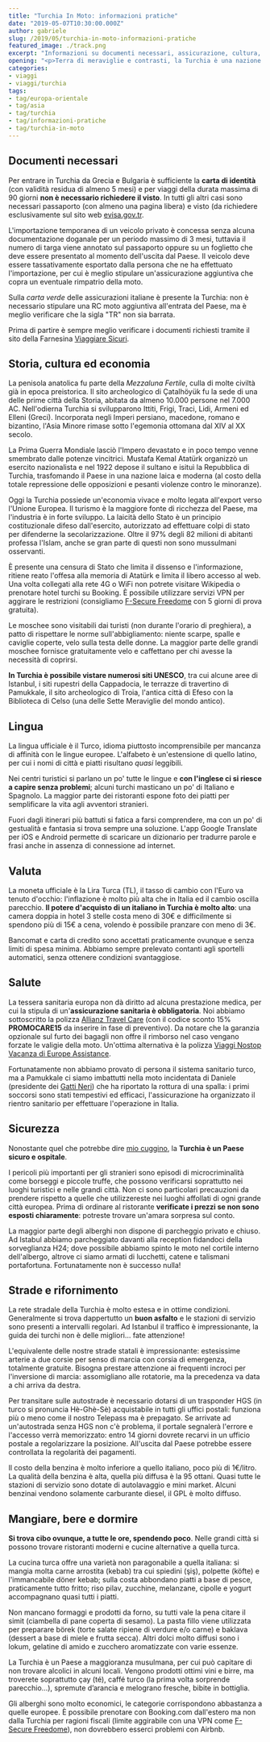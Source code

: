 ```yaml
---
title: "Turchia In Moto: informazioni pratiche"
date: "2019-05-07T10:30:00.000Z"
author: gabriele
slug: /2019/05/turchia-in-moto-informazioni-pratiche
featured_image: ./track.png
excerpt: "Informazioni su documenti necessari, assicurazione, cultura, economia, lingua, valuta, salute, strade, cibo e hotel per viaggiare in Turchia con la tua moto"
opening: "<p>Terra di meraviglie e contrasti, la Turchia è una nazione affascinante a cavallo tra Asia ed Europa. Viaggiare sulle sue arterie stradali permette di affacciarsi su una grande varietà di paesaggi e raggiungere luoghi imperdibili.</p><p>In questo articolo non ci dilungheremo sulle meraviglie dell'Asia Minore per concentrarci sulle informazioni necessarie ad organizzare il tuo viaggio in Turchia.</p>"
categories:
- viaggi
- viaggi/turchia
tags:
- tag/europa-orientale
- tag/asia
- tag/turchia
- tag/informazioni-pratiche
- tag/turchia-in-moto
---
```


## Documenti necessari

Per entrare in Turchia da Grecia e Bulgaria è sufficiente la **carta di identità** (con validità residua di almeno 5 mesi) e per viaggi della durata massima di 90 giorni **non è necessario richiedere il visto**. In tutti gli altri casi sono necessari passaporto (con almeno una pagina libera) e visto (da richiedere esclusivamente sul sito web [evisa.gov.tr](http://www.evisa.gov.tr/).

L'importazione temporanea di un veicolo privato è concessa senza alcuna documentazione doganale per un periodo massimo di 3 mesi, tuttavia il numero di targa viene annotato sul passaporto oppure su un foglietto che deve essere presentato al momento dell'uscita dal Paese. Il veicolo deve essere tassativamente esportato dalla persona che ne ha effettuato l'importazione, per cui è meglio stipulare un'assicurazione aggiuntiva che copra un eventuale rimpatrio della moto.

Sulla *carta verde* delle assicurazioni italiane è presente la Turchia: non è necessario stipulare una RC moto aggiuntiva all'entrata del Paese, ma è meglio verificare che la sigla "TR" non sia barrata.

Prima di partire è sempre meglio verificare i documenti richiesti tramite il sito della Farnesina [Viaggiare Sicuri](http://www.viaggiaresicuri.it/paesi/dettaglio/turchia.html).

## Storia, cultura ed economia

La penisola anatolica fu parte della *Mezzaluna Fertile*, culla di molte civiltà già in epoca preistorica. Il sito archeologico di Çatalhöyük fu la sede di una delle prime città della Storia, abitata da almeno 10.000 persone nel 7.000 AC. Nell'odierna Turchia si svilupparono Ittiti, Frigi, Traci, Lidi, Armeni ed Elleni (Greci). Incorporata negli Imperi persiano, macedone, romano e bizantino, l'Asia Minore rimase sotto l'egemonia ottomana dal XIV al XX secolo.

La Prima Guerra Mondiale lasciò l'Impero devastato e in poco tempo venne smembrato dalle potenze vincitrici. Mustafa Kemal Atatürk organizzò un esercito nazionalista e nel 1922 depose il sultano e isituì la Repubblica di Turchia, trasfomando il Paese in una nazione laica e moderna (al costo della totale repressione delle opposizioni e pesanti violenze contro le minoranze).

Oggi la Turchia possiede un'economia vivace e molto legata all'export verso l'Unione Europea. Il turismo è la maggiore fonte di ricchezza del Paese, ma l'industria è in forte sviluppo. La laicità dello Stato è un principio costituzionale difeso dall'esercito, autorizzato ad effettuare colpi di stato per difenderne la secolarizzazione. Oltre il 97% degli 82 milioni di abitanti professa l'Islam, anche se gran parte di questi non sono mussulmani osservanti.

È presente una censura di Stato che limita il dissenso e l'informazione, ritiene reato l'offesa alla memoria di Atatürk e limita il libero accesso al web. Una volta collegati alla rete 4G o WiFi non potrete visitare Wikipedia o prenotare hotel turchi su Booking. È possibile utilizzare servizi VPN per aggirare le restrizioni (consigliamo [F-Secure Freedome](https://www.f-secure.com/en/home/products/freedome) con 5 giorni di prova gratuita).

Le moschee sono visitabili dai turisti (non durante l'orario di preghiera), a patto di rispettare le norme sull'abbigliamento: niente scarpe, spalle e caviglie coperte, velo sulla testa delle donne. La maggior parte delle grandi moschee fornisce gratuitamente velo e caffettano per chi avesse la necessità di coprirsi.

**In Turchia è possibile vistare numerosi siti UNESCO**, tra cui alcune aree di Istanbul, i siti rupestri della Cappadocia, le terrazze di travertino di Pamukkale, il sito archeologico di Troia, l'antica città di Efeso con la Biblioteca di Celso (una delle Sette Meraviglie del mondo antico).

## Lingua

La lingua ufficiale è il Turco, idioma piuttosto incomprensibile per mancanza di affinità con le lingue europee. L'alfabeto è un'estensione di quello latino, per cui i nomi di città e piatti risultano *quasi* leggibili.

Nei centri turistici si parlano un po' tutte le lingue e **con l'inglese ci si riesce a capire senza problemi**; alcuni turchi masticano un po' di Italiano e Spagnolo. La maggior parte dei ristoranti espone foto dei piatti per semplificare la vita agli avventori stranieri.

Fuori dagli itinerari più battuti si fatica a farsi comprendere, ma con un po' di gestualità e fantasia si trova sempre una soluzione. L'app Google Translate per iOS e Android permette di scaricare un dizionario per tradurre parole e frasi anche in assenza di connessione ad internet.

## Valuta

La moneta ufficiale è la Lira Turca (TL), il tasso di cambio con l'Euro va tenuto d'occhio: l'inflazione è molto più alta che in Italia ed il cambio oscilla parecchio. **Il potere d'acquisto di un italiano in Turchia è molto alto**: una camera doppia in hotel 3 stelle costa meno di 30€ e difficilmente si spendono più di 15€ a cena, volendo è possibile pranzare con meno di 3€.

Bancomat e carta di credito sono accettati praticamente ovunque e senza limiti di spesa minima. Abbiamo sempre prelevato contanti agli sportelli automatici, senza ottenere condizioni svantaggiose.

## Salute

La tessera sanitaria europa non dà diritto ad alcuna prestazione medica, per cui la stipula di un'**assicurazione sanitaria è obbligatoria**. Noi abbiamo sottoscritto la polizza [Allianz Travel Care](https://www.allianz-assistance.it) (con il codice sconto 15% **PROMOCARE15** da inserire in fase di preventivo). Da notare che la garanzia opzionale sul furto dei bagagli non offre il rimborso nel caso vengano forzate le valigie della moto. Un'ottima alternativa è la polizza [Viaggi Nostop Vacanza di Europe Assistance](https://www.europassistance.it/assicurazioni/viaggi/viaggi-nostop-vacanza).

Fortunatamente non abbiamo provato di persona il sistema sanitario turco, ma a Pamukkale ci siamo imbattutti nella moto incidentata di Daniele (presidente dei [Gatti Neri](http://www.gattineri.net)) che ha riportato la rottura di una spalla: i primi soccorsi sono stati tempestivi ed efficaci, l'assicurazione ha organizzato il rientro sanitario per effettuare l'operazione in Italia.

## Sicurezza

Nonostante quel che potrebbe dire [mio cuggino](https://www.youtube.com/watch?v=AFW81wHXcbE), la **Turchia è un Paese sicuro e ospitale**.

I pericoli più importanti per gli stranieri sono episodi di microcriminalità come borseggi e piccole truffe, che possono verificarsi soprattutto nei luoghi turistici e nelle grandi città. Non ci sono particolari precauzioni da prendere rispetto a quelle che utilizzereste nei luoghi affollati di ogni grande città europea. Prima di ordinare al ristorante **verificate i prezzi se non sono esposti chiaramente**: potreste trovare un'amara sorpresa sul conto.

La maggior parte degli alberghi non dispone di parcheggio privato e chiuso. Ad Istabul abbiamo parcheggiato davanti alla reception fidandoci della sorveglianza H24; dove possibile abbiamo spinto le moto nel cortile interno dell'albergo, altrove ci siamo armati di lucchetti, catene e talismani portafortuna. Fortunatamente non è successo nulla!

## Strade e rifornimento

La rete stradale della Turchia è molto estesa e in ottime condizioni. Generalmente si trova dappertutto un **buon asfalto** e le stazioni di servizio sono presenti a intervalli regolari. Ad Istanbul il traffico è impressionante, la guida dei turchi non è delle migliori… fate attenzione!

L'equivalente delle nostre strade statali è impressionante: estesissime arterie a due corsie per senso di marcia con corsia di emergenza, totalmente gratuite. Bisogna prestare attenzione ai frequenti incroci per l'inversione di marcia: assomigliano alle rotatorie, ma la precedenza va data a chi arriva da destra.

Per transitare sulle autostrade è necessario dotarsi di un trasponder HGS (in turco si pronuncia Hè-Ghè-Sè) acquistabile in tutti gli uffici postali: funziona più o meno come il nostro Telepass ma è prepagato. Se arrivate ad un'autostrada senza HGS non c'è problema, il portale segnalerà l'errore e l'accesso verrà memorizzato: entro 14 giorni dovrete recarvi in un ufficio postale a regolarizzare la posizione. All'uscita dal Paese potrebbe essere controllata la regolarità dei pagamenti.

Il costo della benzina è molto inferiore a quello italiano, poco più di 1€/litro. La qualità della benzina è alta, quella più diffusa è la 95 ottani. Quasi tutte le stazioni di servizio sono dotate di autolavaggio e mini market. Alcuni benzinai vendono solamente carburante diesel, il GPL è molto diffuso.

## Mangiare, bere e dormire

**Si trova cibo ovunque, a tutte le ore, spendendo poco**. Nelle grandi città si possono trovare ristoranti moderni e cucine alternative a quella turca.

La cucina turca offre una varietà non paragonabile a quella italiana: si mangia molta carne arrostita (kebab) tra cui spiedini (şiş), polpette (köfte) e l'immancabile döner kebab; sulla costa abbondano piatti a base di pesce, praticamente tutto fritto; riso pilav, zucchine, melanzane, cipolle e yogurt accompagnano quasi tutti i piatti.

Non mancano formaggi e prodotti da forno, su tutti vale la pena citare il simit (ciambella di pane coperta di sesamo). La pasta fillo viene utilizzata per preparare börek (torte salate ripiene di verdure e/o carne) e baklava (dessert a base di miele e frutta secca). Altri dolci molto diffusi sono i lokum, gelatine di amido e zucchero aromatizzate con varie essenze.

La Turchia è un Paese a maggioranza musulmana, per cui può capitare di non trovare alcolici in alcuni locali. Vengono prodotti ottimi vini e birre, ma troverete soprattutto çay (té), caffé turco (la prima volta sorprende parecchio…), spremute d’arancia e melograno fresche, bibite in bottiglia.

Gli alberghi sono molto economici, le categorie corrispondono abbastanza a quelle europee. È possibile prenotare con Booking.com dall'estero ma non dalla Turchia per ragioni fiscali (limite aggirabile con una VPN come [F-Secure Freedome](https://www.f-secure.com/en/home/products/freedome)), non dovrebbero esserci problemi con Airbnb.
